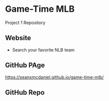 # Game-Time MLB
Project 1 Repository


## Website 
- Search your favorite NLB team


## GitHub PAge
https://seanxmcdaniel.github.io/game-time-mlb/

## GitHub Repo
